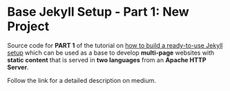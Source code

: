 # Base Jekyll Setup - Part 1: New Project
Source code for **PART 1** of the tutorial on [how to build a ready-to-use Jekyll setup](https://medium.com/@robinkloeckner/build-a-ready-to-use-jekyll-setup-part-1-new-project-24ad21073192) which can be used as a base to develop **multi-page** websites with **static content** that is served in **two languages** from an **Apache HTTP Server**.

Follow the link for a detailed description on medium.